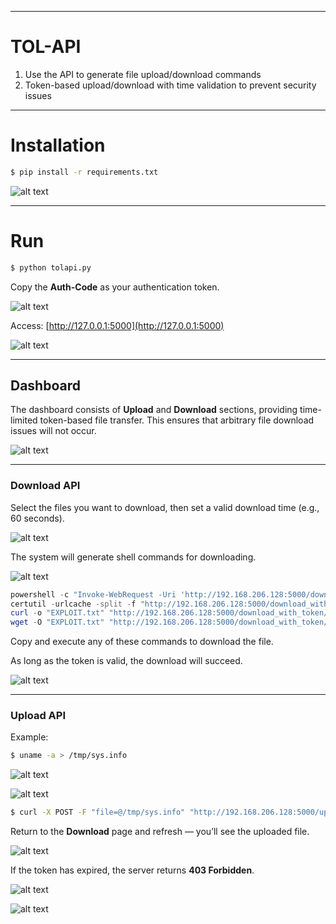  
---

# TOL-API

1. Use the API to generate file upload/download commands
2. Token-based upload/download with time validation to prevent security issues

---

# Installation

```bash
$ pip install -r requirements.txt
```

![alt text](pic/image.png)

---

# Run

```bash
$ python tolapi.py
```

Copy the **Auth-Code** as your authentication token.

![alt text](pic/image-1.png)

Access:
[http://127.0.0.1:5000](http://127.0.0.1:5000)

![alt text](pic/image-2.png)

---

## Dashboard

The dashboard consists of **Upload** and **Download** sections, providing time-limited token-based file transfer.
This ensures that arbitrary file download issues will not occur.

![alt text](pic/image-3.png)

---

### Download API

Select the files you want to download, then set a valid download time (e.g., 60 seconds).

![alt text](pic/image-4.png)

The system will generate shell commands for downloading.

![alt text](pic/image-5.png)

```powershell
powershell -c "Invoke-WebRequest -Uri 'http://192.168.206.128:5000/download_with_token/7b4b5f39c1274d1fa2b310cd0f6ae371' -OutFile 'EXPLOIT.txt'"
certutil -urlcache -split -f "http://192.168.206.128:5000/download_with_token/7b4b5f39c1274d1fa2b310cd0f6ae371" "EXPLOIT.txt"
curl -o "EXPLOIT.txt" "http://192.168.206.128:5000/download_with_token/7b4b5f39c1274d1fa2b310cd0f6ae371"
wget -O "EXPLOIT.txt" "http://192.168.206.128:5000/download_with_token/7b4b5f39c1274d1fa2b310cd0f6ae371"
```

Copy and execute any of these commands to download the file.

As long as the token is valid, the download will succeed.

![alt text](pic/image-6.png)

---

### Upload API

Example:

```bash
$ uname -a > /tmp/sys.info
```

![alt text](pic/image-7.png)

![alt text](pic/image-8.png)

```bash
$ curl -X POST -F "file=@/tmp/sys.info" "http://192.168.206.128:5000/upload_with_token/38e435f8a45f4181b23b34057f550768"
```

Return to the **Download** page and refresh — you’ll see the uploaded file.

![alt text](pic/image-9.png)

If the token has expired, the server returns **403 Forbidden**.

![alt text](pic/image-10.png)

 
![alt text](pic/image-11.png)

 